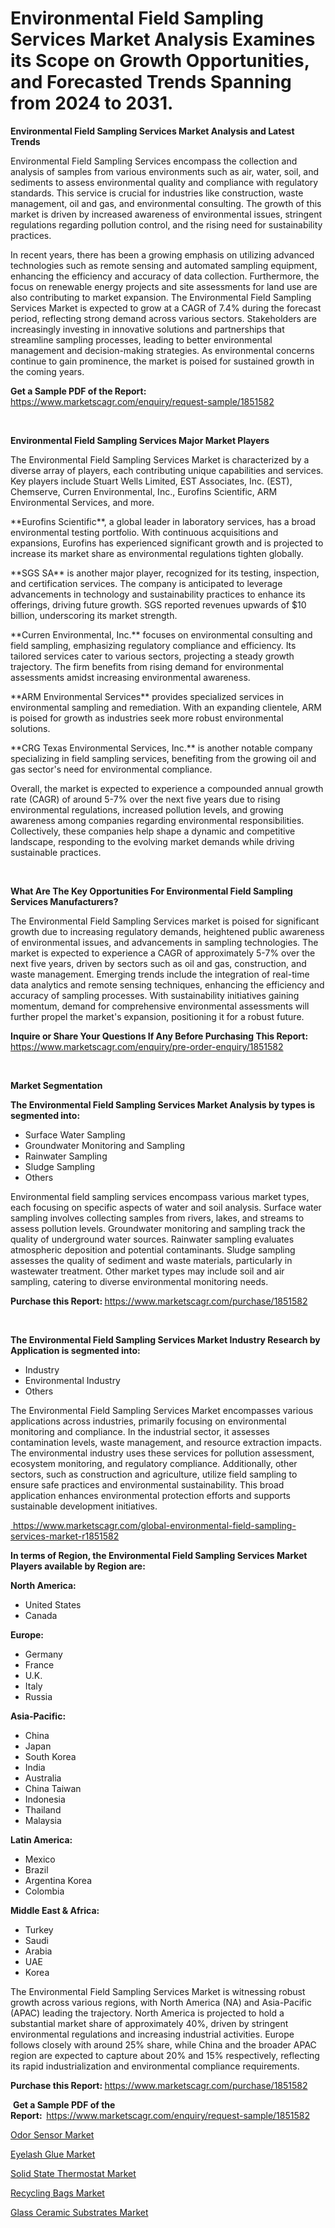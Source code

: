 <p><h1>Environmental Field Sampling Services Market Analysis Examines its Scope on Growth Opportunities, and Forecasted Trends Spanning from 2024 to 2031.</h1></p><p><strong>Environmental Field Sampling Services Market Analysis and Latest Trends</strong></p>
<p><p>Environmental Field Sampling Services encompass the collection and analysis of samples from various environments such as air, water, soil, and sediments to assess environmental quality and compliance with regulatory standards. This service is crucial for industries like construction, waste management, oil and gas, and environmental consulting. The growth of this market is driven by increased awareness of environmental issues, stringent regulations regarding pollution control, and the rising need for sustainability practices.</p><p>In recent years, there has been a growing emphasis on utilizing advanced technologies such as remote sensing and automated sampling equipment, enhancing the efficiency and accuracy of data collection. Furthermore, the focus on renewable energy projects and site assessments for land use are also contributing to market expansion. The Environmental Field Sampling Services Market is expected to grow at a CAGR of 7.4% during the forecast period, reflecting strong demand across various sectors. Stakeholders are increasingly investing in innovative solutions and partnerships that streamline sampling processes, leading to better environmental management and decision-making strategies. As environmental concerns continue to gain prominence, the market is poised for sustained growth in the coming years.</p></p>
<p><strong>Get a Sample PDF of the Report:&nbsp;</strong> <a href="https://www.marketscagr.com/enquiry/request-sample/1851582?utm_campaign=1564&utm_medium=2&utm_source=Github&utm_content=ia&utm_term=18102024&utm_id=environmental-field-sampling-services">https://www.marketscagr.com/enquiry/request-sample/1851582</a></p>
<p>&nbsp;</p>
<p><strong>Environmental Field Sampling Services Major Market Players</strong></p>
<p><p>The Environmental Field Sampling Services Market is characterized by a diverse array of players, each contributing unique capabilities and services. Key players include Stuart Wells Limited, EST Associates, Inc. (EST), Chemserve, Curren Environmental, Inc., Eurofins Scientific, ARM Environmental Services, and more.</p><p>**Eurofins Scientific**, a global leader in laboratory services, has a broad environmental testing portfolio. With continuous acquisitions and expansions, Eurofins has experienced significant growth and is projected to increase its market share as environmental regulations tighten globally.</p><p>**SGS SA** is another major player, recognized for its testing, inspection, and certification services. The company is anticipated to leverage advancements in technology and sustainability practices to enhance its offerings, driving future growth. SGS reported revenues upwards of $10 billion, underscoring its market strength.</p><p>**Curren Environmental, Inc.** focuses on environmental consulting and field sampling, emphasizing regulatory compliance and efficiency. Its tailored services cater to various sectors, projecting a steady growth trajectory. The firm benefits from rising demand for environmental assessments amidst increasing environmental awareness.</p><p>**ARM Environmental Services** provides specialized services in environmental sampling and remediation. With an expanding clientele, ARM is poised for growth as industries seek more robust environmental solutions.</p><p>**CRG Texas Environmental Services, Inc.** is another notable company specializing in field sampling services, benefiting from the growing oil and gas sector's need for environmental compliance.</p><p>Overall, the market is expected to experience a compounded annual growth rate (CAGR) of around 5-7% over the next five years due to rising environmental regulations, increased pollution levels, and growing awareness among companies regarding environmental responsibilities. Collectively, these companies help shape a dynamic and competitive landscape, responding to the evolving market demands while driving sustainable practices.</p></p>
<p>&nbsp;</p>
<p><strong>What Are The Key Opportunities For Environmental Field Sampling Services Manufacturers?</strong></p>
<p><p>The Environmental Field Sampling Services market is poised for significant growth due to increasing regulatory demands, heightened public awareness of environmental issues, and advancements in sampling technologies. The market is expected to experience a CAGR of approximately 5-7% over the next five years, driven by sectors such as oil and gas, construction, and waste management. Emerging trends include the integration of real-time data analytics and remote sensing techniques, enhancing the efficiency and accuracy of sampling processes. With sustainability initiatives gaining momentum, demand for comprehensive environmental assessments will further propel the market's expansion, positioning it for a robust future.</p></p>
<p><strong>Inquire or Share Your Questions If Any Before Purchasing This Report:</strong> <a href="https://www.marketscagr.com/enquiry/pre-order-enquiry/1851582?utm_campaign=1564&utm_medium=2&utm_source=Github&utm_content=ia&utm_term=18102024&utm_id=environmental-field-sampling-services">https://www.marketscagr.com/enquiry/pre-order-enquiry/1851582</a></p>
<p>&nbsp;</p>
<p><strong>Market Segmentation</strong></p>
<p><strong>The Environmental Field Sampling Services Market Analysis by types is segmented into:</strong></p>
<p><ul><li>Surface Water Sampling</li><li>Groundwater Monitoring and Sampling</li><li>Rainwater Sampling</li><li>Sludge Sampling</li><li>Others</li></ul></p>
<p><p>Environmental field sampling services encompass various market types, each focusing on specific aspects of water and soil analysis. Surface water sampling involves collecting samples from rivers, lakes, and streams to assess pollution levels. Groundwater monitoring and sampling track the quality of underground water sources. Rainwater sampling evaluates atmospheric deposition and potential contaminants. Sludge sampling assesses the quality of sediment and waste materials, particularly in wastewater treatment. Other market types may include soil and air sampling, catering to diverse environmental monitoring needs.</p></p>
<p><strong>Purchase this Report:&nbsp;</strong><a href="https://www.marketscagr.com/purchase/1851582?utm_campaign=1564&utm_medium=2&utm_source=Github&utm_content=ia&utm_term=18102024&utm_id=environmental-field-sampling-services">https://www.marketscagr.com/purchase/1851582</a></p>
<p>&nbsp;</p>
<p><strong>The Environmental Field Sampling Services Market Industry Research by Application is segmented into:</strong></p>
<p><ul><li>Industry</li><li>Environmental Industry</li><li>Others</li></ul></p>
<p><p>The Environmental Field Sampling Services Market encompasses various applications across industries, primarily focusing on environmental monitoring and compliance. In the industrial sector, it assesses contamination levels, waste management, and resource extraction impacts. The environmental industry uses these services for pollution assessment, ecosystem monitoring, and regulatory compliance. Additionally, other sectors, such as construction and agriculture, utilize field sampling to ensure safe practices and environmental sustainability. This broad application enhances environmental protection efforts and supports sustainable development initiatives.</p></p>
<p><a href="https://www.marketscagr.com/global-environmental-field-sampling-services-market-r1851582?utm_campaign=1564&utm_medium=2&utm_source=Github&utm_content=ia&utm_term=18102024&utm_id=environmental-field-sampling-services">&nbsp;https://www.marketscagr.com/global-environmental-field-sampling-services-market-r1851582</a></p>
<p><strong>In terms of Region, the Environmental Field Sampling Services Market Players available by Region are:</strong></p>
<p>
    <p> <strong> North America: </strong>
        <ul>
            <li>United States</li>
            <li>Canada</li>
        </ul>
        </p> 
    <p> <strong> Europe: </strong>
        <ul>
            <li>Germany</li>
            <li>France</li>
            <li>U.K.</li>
            <li>Italy</li>
            <li>Russia</li>
        </ul>
        </p> 
    <p> <strong> Asia-Pacific: </strong>
        <ul>
            <li>China</li>
            <li>Japan</li>
            <li>South Korea</li>
            <li>India</li>
            <li>Australia</li>
            <li>China Taiwan</li>
            <li>Indonesia</li>
            <li>Thailand</li>
            <li>Malaysia</li>
        </ul>
        </p> 
    <p> <strong> Latin America: </strong>
        <ul>
            <li>Mexico</li>
            <li>Brazil</li>
            <li>Argentina Korea</li>
            <li>Colombia</li>
        </ul>
        </p> 
    <p> <strong> Middle East & Africa: </strong>
        <ul>
            <li>Turkey</li>
            <li>Saudi</li>
            <li>Arabia</li>
            <li>UAE</li>
            <li>Korea</li>
        </ul>
    </p>
    </p>
<p><p>The Environmental Field Sampling Services Market is witnessing robust growth across various regions, with North America (NA) and Asia-Pacific (APAC) leading the trajectory. North America is projected to hold a substantial market share of approximately 40%, driven by stringent environmental regulations and increasing industrial activities. Europe follows closely with around 25% share, while China and the broader APAC region are expected to capture about 20% and 15% respectively, reflecting its rapid industrialization and environmental compliance requirements.</p></p>
<p><strong>Purchase this Report: </strong><a href="https://www.marketscagr.com/purchase/1851582?utm_campaign=1564&utm_medium=2&utm_source=Github&utm_content=ia&utm_term=18102024&utm_id=environmental-field-sampling-services">https://www.marketscagr.com/purchase/1851582</a></p>
<p>&nbsp;<strong>Get a Sample PDF of the Report:&nbsp;&nbsp;</strong><a href="https://www.marketscagr.com/enquiry/request-sample/1851582?utm_campaign=1564&utm_medium=2&utm_source=Github&utm_content=ia&utm_term=18102024&utm_id=environmental-field-sampling-services">https://www.marketscagr.com/enquiry/request-sample/1851582</a></p>
<p><strong></strong></p>
<p><p><a href="https://www.linkedin.com/pulse/deep-dive-odor-sensor-market-itstrends-segmentation-competitive-m67zc?utm_campaign=1564&utm_medium=2&utm_source=Github&utm_content=ia&utm_term=18102024&utm_id=environmental-field-sampling-services">Odor Sensor Market</a></p><p><a href="https://www.linkedin.com/pulse/global-eyelash-glue-market-sector2024-2031-metrics-strategic-9cpme?utm_campaign=1564&utm_medium=2&utm_source=Github&utm_content=ia&utm_term=18102024&utm_id=environmental-field-sampling-services">Eyelash Glue Market</a></p><p><a href="https://www.linkedin.com/pulse/market-forecasting-change-global-solid-state-thermostat-dynamics-9tjvc?utm_campaign=1564&utm_medium=2&utm_source=Github&utm_content=ia&utm_term=18102024&utm_id=environmental-field-sampling-services">Solid State Thermostat Market</a></p><p><a href="https://www.linkedin.com/pulse/recycling-bags-market-research-report-exploring-size-revenue-kbnje?utm_campaign=1564&utm_medium=2&utm_source=Github&utm_content=ia&utm_term=18102024&utm_id=environmental-field-sampling-services">Recycling Bags Market</a></p><p><a href="https://www.linkedin.com/pulse/navigating-global-glass-ceramic-substrates-market-landscape-remjc?utm_campaign=1564&utm_medium=2&utm_source=Github&utm_content=ia&utm_term=18102024&utm_id=environmental-field-sampling-services">Glass Ceramic Substrates Market</a></p></p>